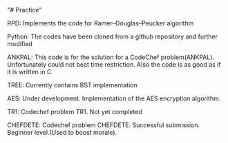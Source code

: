"# Practice" 

RPD: 
Implements the code for Ramer–Douglas–Peucker algorithm

Python: 
The codes have been cloned from a github repository and further modified

ANKPAL: 
This code is for the solution for a CodeChef problem(ANKPAL). Unfortunately could not beat time restriction. Also the code is as good as if it is written in C

TREE:
Currently contains BST implementation

AES:
Under development. Implementation of the AES encryption algorithm.

TR1: 
Codechef problem TR1. Not yet completed

CHEFDETE:
Codechef problem CHEFDETE. Successful submission. Beginner level.(Used to boost morale).
